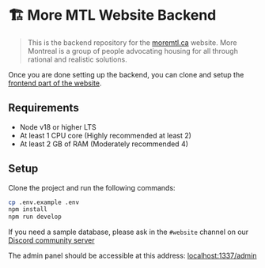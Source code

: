 # 🏗️ More MTL Website Backend

> This is the backend repository for the [moremtl.ca](https://moremtl.ca) website. More Montreal is a group of people advocating housing for all through rational and realistic solutions.

Once you are done setting up the backend, you can clone and setup the [frontend part of the website](https://github.com/More-Montreal/website-frontend).

## Requirements
- Node v18 or higher LTS
- At least 1 CPU core (Highly recommended at least 2)
- At least 2 GB of RAM (Moderately recommended 4)

## Setup
Clone the project and run the following commands:
```sh
cp .env.example .env
npm install
npm run develop
```

If you need a sample database, please ask in the `#website` channel on our [Discord community server](https://discord.com/invite/X2bsk7a2qA)

The admin panel should be accessible at this address: [localhost:1337/admin](localhost:1337/admin)
